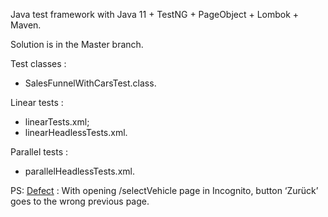 Java test framework with Java 11 + TestNG + PageObject + Lombok + Maven.

Solution is in the Master branch.

Test classes :

- SalesFunnelWithCarsTest.class.

Linear tests :

- linearTests.xml;
- linearHeadlessTests.xml.

Parallel tests :

- parallelHeadlessTests.xml.

PS: [Defect] : With opening /selectVehicle page in Incognito, button ‘Zurück’ goes to the wrong previous page.

[Defect]: https://drive.google.com/drive/folders/1_QMVUAJSS3gErGKHu-PStJcoKA2pP-1j?usp=sharing